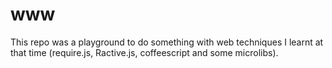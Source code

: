www
===

This repo was a playground to do something with web techniques I learnt at that time (require.js, Ractive.js, coffeescript and some microlibs).
